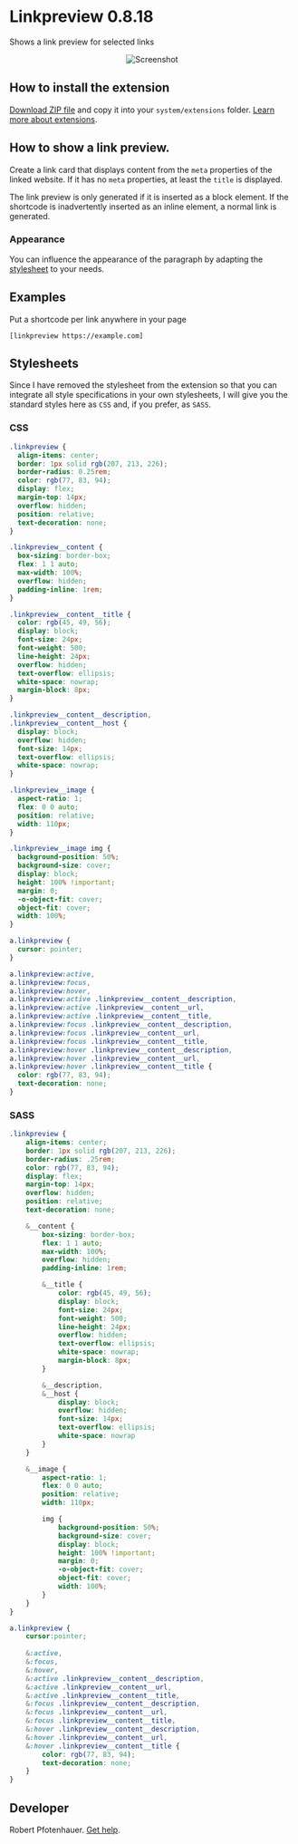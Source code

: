 # Linkpreview 0.8.18

Shows a link preview for selected links

<p align="center"><img src="linkpreview-screenshot.png" alt="Screenshot"></p>

## How to install the extension

[Download ZIP file](https://github.com/pftnhr/yellow-linkpreview/archive/refs/heads/main.zip) and copy it into your `system/extensions` folder. [Learn more about extensions](https://github.com/annaesvensson/yellow-update).

## How to show a link preview.

Create a link card that displays content from the `meta` properties of the linked website. If it has no `meta` properties, at least the `title` is displayed.

The link preview is only generated if it is inserted as a block element. If the shortcode is inadvertently inserted as an inline element, a normal link is generated.

### Appearance

You can influence the appearance of the paragraph by adapting the [stylesheet](#stylesheets) to your needs.

## Examples

Put a shortcode per link anywhere in your page

    [linkpreview https://example.com]

## Stylesheets

Since I have removed the stylesheet from the extension so that you can integrate all style specifications in your own stylesheets, I will give you the standard styles here as `CSS` and, if you prefer, as `SASS`.

### CSS

``` css
.linkpreview {
  align-items: center;
  border: 1px solid rgb(207, 213, 226);
  border-radius: 0.25rem;
  color: rgb(77, 83, 94);
  display: flex;
  margin-top: 14px;
  overflow: hidden;
  position: relative;
  text-decoration: none;
}

.linkpreview__content {
  box-sizing: border-box;
  flex: 1 1 auto;
  max-width: 100%;
  overflow: hidden;
  padding-inline: 1rem;
}

.linkpreview__content__title {
  color: rgb(45, 49, 56);
  display: block;
  font-size: 24px;
  font-weight: 500;
  line-height: 24px;
  overflow: hidden;
  text-overflow: ellipsis;
  white-space: nowrap;
  margin-block: 8px;
}

.linkpreview__content__description,
.linkpreview__content__host {
  display: block;
  overflow: hidden;
  font-size: 14px;
  text-overflow: ellipsis;
  white-space: nowrap;
}

.linkpreview__image {
  aspect-ratio: 1;
  flex: 0 0 auto;
  position: relative;
  width: 110px;
}

.linkpreview__image img {
  background-position: 50%;
  background-size: cover;
  display: block;
  height: 100% !important;
  margin: 0;
  -o-object-fit: cover;
  object-fit: cover;
  width: 100%;
}

a.linkpreview {
  cursor: pointer;
}

a.linkpreview:active,
a.linkpreview:focus,
a.linkpreview:hover,
a.linkpreview:active .linkpreview__content__description,
a.linkpreview:active .linkpreview__content__url,
a.linkpreview:active .linkpreview__content__title,
a.linkpreview:focus .linkpreview__content__description,
a.linkpreview:focus .linkpreview__content__url,
a.linkpreview:focus .linkpreview__content__title,
a.linkpreview:hover .linkpreview__content__description,
a.linkpreview:hover .linkpreview__content__url,
a.linkpreview:hover .linkpreview__content__title {
  color: rgb(77, 83, 94);
  text-decoration: none;
}
```

### SASS

```scss
.linkpreview {
    align-items: center;
    border: 1px solid rgb(207, 213, 226);
    border-radius: .25rem;
    color: rgb(77, 83, 94);
    display: flex;
    margin-top: 14px;
    overflow: hidden;
    position: relative;
    text-decoration: none;

    &__content {
        box-sizing: border-box;
        flex: 1 1 auto;
        max-width: 100%;
        overflow: hidden;
        padding-inline: 1rem;

        &__title {
            color: rgb(45, 49, 56);
            display: block;
            font-size: 24px;
            font-weight: 500;
            line-height: 24px;
            overflow: hidden;
            text-overflow: ellipsis;
            white-space: nowrap;
            margin-block: 8px;
        }

        &__description,
        &__host {
            display: block;
            overflow: hidden;
            font-size: 14px;
            text-overflow: ellipsis;
            white-space: nowrap
        }
    }

    &__image {
        aspect-ratio: 1;
        flex: 0 0 auto;
        position: relative;
        width: 110px;

        img {
            background-position: 50%;
            background-size: cover;
            display: block;
            height: 100% !important;
            margin: 0;
            -o-object-fit: cover;
            object-fit: cover;
            width: 100%;
        }
    }
}

a.linkpreview {
    cursor:pointer;
    
    &:active,
    &:focus,
    &:hover,
    &:active .linkpreview__content__description,
    &:active .linkpreview__content__url,
    &:active .linkpreview__content__title,
    &:focus .linkpreview__content__description,
    &:focus .linkpreview__content__url,
    &:focus .linkpreview__content__title,
    &:hover .linkpreview__content__description,
    &:hover .linkpreview__content__url,
    &:hover .linkpreview__content__title {
        color: rgb(77, 83, 94);
        text-decoration: none;
    }
}
```

## Developer

Robert Pfotenhauer. [Get help](https://datenstrom.se/yellow/help/).

